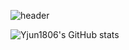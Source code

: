 ![header](https://capsule-render.vercel.app/api?type=rect&color=random&height=300&section=header&text=Hello&fontSize=90)

![Yjun1806's GitHub stats](https://github-readme-stats.vercel.app/api?username=yjun1806&show_icons=true&theme=dracula)
